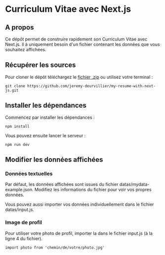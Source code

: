 # Curriculum Vitae avec Next.js

## A propos

Ce dépôt permet de construire rapidement son Curriculum Vitae avec Next.js.
Il à uniquement besoin d'un fichier contenant les données que vous souhaitez affichées.

## Récupérer les sources

Pour cloner le dépôt téléchargez le [fichier .zip](https://github.com/jeremy-deurvillier/my-resume-with-next-js/archive/refs/heads/master.zip) 
ou utilisez votre terminal :

`git clone https://github.com/jeremy-deurvillier/my-resume-with-next-js.git`

## Installer les dépendances

Commencez par installer les dépendances :

`npm install`

Vous pouvez ensuite lancer le serveur :

`npm run dev`

## Modifier les données affichées

### Données textuelles

Par défaut, les données affichées sont issues du fichier datas/mydata-example.json.
Modifiez les informations du fichier pour voir vos propres données.

Vous pouvez aussi importer vos données individuellement dans le fichier datas/input.js.

### Image de profil

Pour utiliser votre photo de profil, importer la dans le fichier input.js (à la ligne 4 du fichier).

`import photo from 'chemin/de/votre/photo.jpg'`
